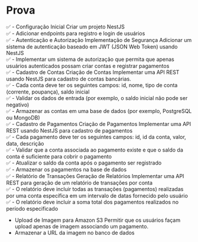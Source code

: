 # Prova 

✅ - Configuração Inicial Criar um projeto NestJS  
✅ - Adicionar endpoints para registro e login de usuários  
✅ - Autenticação e Autorização Implementação de Segurança Adicionar um sistema de autenticação baseado em JWT (JSON Web Token) usando NestJS  
✅ - Implementar um sistema de autorização que permita que apenas usuários autenticados possam criar contas e registrar pagamentos  
✅ - Cadastro de Contas Criação de Contas Implementar uma API REST usando NestJS para cadastro de contas bancárias.  
✅ - Cada conta deve ter os seguintes campos: id, nome, tipo de conta (corrente, poupança), saldo inicial  
✅ - Validar os dados de entrada (por exemplo, o saldo inicial não pode ser negativo)  
✅ - Armazenar as contas em uma base de dados (por exemplo, PostgreSQL ou MongoDB)  
✅ - Cadastro de Pagamentos Criação de Pagamentos Implementar uma API REST usando NestJS para cadastro de pagamentos  
✅ - Cada pagamento deve ter os seguintes campos: id, id da conta, valor, data, descrição  
✅ - Validar que a conta associada ao pagamento existe e que o saldo da conta é suficiente para cobrir o pagamento  
✅ - Atualizar o saldo da conta após o pagamento ser registrado  
✅ - Armazenar os pagamentos na base de dados  
✅ - Relatório de Transações Geração de Relatórios Implementar uma API REST para geração de um relatório de transações por conta  
✅ - O relatório deve incluir todas as transações (pagamentos) realizadas por uma conta específica em um intervalo de datas fornecido pelo usuário  
✅ - O relatório deve incluir a soma total dos pagamentos realizados no período especificado  
- Upload de Imagem para Amazon S3 Permitir que os usuários façam upload apenas de imagem associando um pagamento. 
- Armazenar a URL da imagem no banco de dados  
